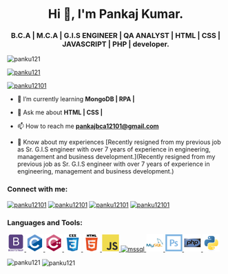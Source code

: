<h1 align="center">Hi 👋, I'm Pankaj Kumar.</h1>
<h3 align="center">B.C.A | M.C.A | G.I.S ENGINEER | QA ANALYST | HTML | CSS | JAVASCRIPT | PHP | developer.</h3>

<p align="left"> <img src="https://komarev.com/ghpvc/?username=panku121&label=Profile%20views&color=0e75b6&style=flat" alt="panku121" /> </p>

<p align="left"> <a href="https://github.com/ryo-ma/github-profile-trophy"><img src="https://github-profile-trophy.vercel.app/?username=panku121" alt="panku121" /></a> </p>

<p align="left"> <a href="https://twitter.com/panku12101" target="blank"><img src="https://img.shields.io/twitter/follow/panku12101?logo=twitter&style=for-the-badge" alt="panku12101" /></a> </p>

- 🌱 I’m currently learning **MongoDB | RPA |**

- 💬 Ask me about **HTML | CSS |**

- 📫 How to reach me **pankajbca12101@gmail.com**

- 📄 Know about my experiences [Recently resigned from my previous job as Sr. G.I.S engineer with over 7 years of experience in engineering, management and business development.](Recently resigned from my previous job as Sr. G.I.S engineer with over 7 years of experience in engineering, management and business development.)

<h3 align="left">Connect with me:</h3>
<p align="left">
<a href="https://twitter.com/panku12101" target="blank"><img align="center" src="https://raw.githubusercontent.com/rahuldkjain/github-profile-readme-generator/master/src/images/icons/Social/twitter.svg" alt="panku12101" height="30" width="40" /></a>
<a href="https://linkedin.com/in/panku12101" target="blank"><img align="center" src="https://raw.githubusercontent.com/rahuldkjain/github-profile-readme-generator/master/src/images/icons/Social/linked-in-alt.svg" alt="panku12101" height="30" width="40" /></a>
<a href="https://fb.com/panku12101" target="blank"><img align="center" src="https://raw.githubusercontent.com/rahuldkjain/github-profile-readme-generator/master/src/images/icons/Social/facebook.svg" alt="panku12101" height="30" width="40" /></a>
<a href="https://instagram.com/panku12101" target="blank"><img align="center" src="https://raw.githubusercontent.com/rahuldkjain/github-profile-readme-generator/master/src/images/icons/Social/instagram.svg" alt="panku12101" height="30" width="40" /></a>
</p>

<h3 align="left">Languages and Tools:</h3>
<p align="left"> <a href="https://getbootstrap.com" target="_blank"> <img src="https://raw.githubusercontent.com/devicons/devicon/master/icons/bootstrap/bootstrap-plain-wordmark.svg" alt="bootstrap" width="40" height="40"/> </a> <a href="https://www.cprogramming.com/" target="_blank"> <img src="https://raw.githubusercontent.com/devicons/devicon/master/icons/c/c-original.svg" alt="c" width="40" height="40"/> </a> <a href="https://www.w3schools.com/cpp/" target="_blank"> <img src="https://raw.githubusercontent.com/devicons/devicon/master/icons/cplusplus/cplusplus-original.svg" alt="cplusplus" width="40" height="40"/> </a> <a href="https://www.w3schools.com/css/" target="_blank"> <img src="https://raw.githubusercontent.com/devicons/devicon/master/icons/css3/css3-original-wordmark.svg" alt="css3" width="40" height="40"/> </a> <a href="https://www.w3.org/html/" target="_blank"> <img src="https://raw.githubusercontent.com/devicons/devicon/master/icons/html5/html5-original-wordmark.svg" alt="html5" width="40" height="40"/> </a> <a href="https://developer.mozilla.org/en-US/docs/Web/JavaScript" target="_blank"> <img src="https://raw.githubusercontent.com/devicons/devicon/master/icons/javascript/javascript-original.svg" alt="javascript" width="40" height="40"/> </a> <a href="https://www.microsoft.com/en-us/sql-server" target="_blank"> <img src="https://www.svgrepo.com/show/303229/microsoft-sql-server-logo.svg" alt="mssql" width="40" height="40"/> </a> <a href="https://www.mysql.com/" target="_blank"> <img src="https://raw.githubusercontent.com/devicons/devicon/master/icons/mysql/mysql-original-wordmark.svg" alt="mysql" width="40" height="40"/> </a> <a href="https://www.photoshop.com/en" target="_blank"> <img src="https://raw.githubusercontent.com/devicons/devicon/master/icons/photoshop/photoshop-line.svg" alt="photoshop" width="40" height="40"/> </a> <a href="https://www.php.net" target="_blank"> <img src="https://raw.githubusercontent.com/devicons/devicon/master/icons/php/php-original.svg" alt="php" width="40" height="40"/> </a> <a href="https://www.python.org" target="_blank"> <img src="https://raw.githubusercontent.com/devicons/devicon/master/icons/python/python-original.svg" alt="python" width="40" height="40"/> </a> </p>

<p><img align="left" src="https://github-readme-stats.vercel.app/api/top-langs?username=panku121&show_icons=true&locale=en&layout=compact" alt="panku121" /></p>

<p>&nbsp;<img align="center" src="https://github-readme-stats.vercel.app/api?username=panku121&show_icons=true&locale=en" alt="panku121" /></p>
